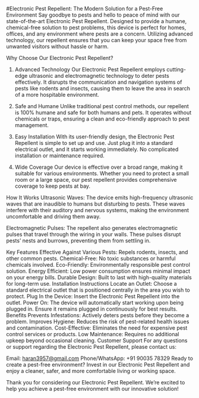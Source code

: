 #Electronic Pest Repellent: The Modern Solution for a Pest-Free Environment
Say goodbye to pests and hello to peace of mind with our state-of-the-art Electronic Pest Repellent. Designed to provide a humane, chemical-free solution to pest problems, this device is perfect for homes, offices, and any environment where pests are a concern. Utilizing advanced technology, our repellent ensures that you can keep your space free from unwanted visitors without hassle or harm.

Why Choose Our Electronic Pest Repellent?
1. Advanced Technology
Our Electronic Pest Repellent employs cutting-edge ultrasonic and electromagnetic technology to deter pests effectively. It disrupts the communication and navigation systems of pests like rodents and insects, causing them to leave the area in search of a more hospitable environment.

2. Safe and Humane
Unlike traditional pest control methods, our repellent is 100% humane and safe for both humans and pets. It operates without chemicals or traps, ensuring a clean and eco-friendly approach to pest management.

3. Easy Installation
With its user-friendly design, the Electronic Pest Repellent is simple to set up and use. Just plug it into a standard electrical outlet, and it starts working immediately. No complicated installation or maintenance required.

4. Wide Coverage
Our device is effective over a broad range, making it suitable for various environments. Whether you need to protect a small room or a large space, our pest repellent provides comprehensive coverage to keep pests at bay.

How It Works
Ultrasonic Waves: The device emits high-frequency ultrasonic waves that are inaudible to humans but disturbing to pests. These waves interfere with their auditory and nervous systems, making the environment uncomfortable and driving them away.

Electromagnetic Pulses: The repellent also generates electromagnetic pulses that travel through the wiring in your walls. These pulses disrupt pests’ nests and burrows, preventing them from settling in.

Key Features
Effective Against Various Pests: Repels rodents, insects, and other common pests.
Chemical-Free: No toxic substances or harmful chemicals involved.
Eco-Friendly: Environmentally responsible pest control solution.
Energy Efficient: Low power consumption ensures minimal impact on your energy bills.
Durable Design: Built to last with high-quality materials for long-term use.
Installation Instructions
Locate an Outlet: Choose a standard electrical outlet that is positioned centrally in the area you wish to protect.
Plug In the Device: Insert the Electronic Pest Repellent into the outlet.
Power On: The device will automatically start working upon being plugged in. Ensure it remains plugged in continuously for best results.
Benefits
Prevents Infestations: Actively deters pests before they become a problem.
Improves Hygiene: Reduces the risk of pest-related health issues and contamination.
Cost-Effective: Eliminates the need for expensive pest control services or products.
Low Maintenance: Requires no additional upkeep beyond occasional cleaning.
Customer Support
For any questions or support regarding the Electronic Pest Repellent, please contact us:

Email: haran3957@gmail.com
Phone/WhatsApp: +91 90035 78329
Ready to create a pest-free environment? Invest in our Electronic Pest Repellent and enjoy a cleaner, safer, and more comfortable living or working space.

Thank you for considering our Electronic Pest Repellent. We’re excited to help you achieve a pest-free environment with our innovative solution!
